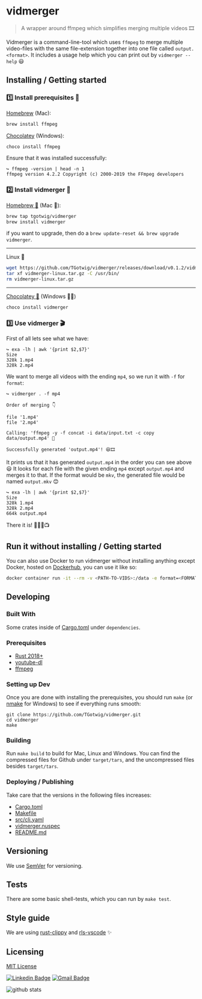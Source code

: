 # vidmerger

> A wrapper around ffmpeg which simplifies merging multiple videos 🎞

Vidmerger is a command-line-tool which uses `ffmpeg` to merge multiple video-files with the same file-extension together into one file called `output.<format>`. It includes a usage help which you can print out by `vidmerger --help` 😃

## Installing / Getting started

### 1️⃣ Install prerequisites 🧐

[Homebrew](https://brew.sh) (Mac):

```bash
brew install ffmpeg
```

[Chocolatey](https://chocolatey.org/) (Windows):

```bash
choco install ffmpeg
```

Ensure that it was installed successfully:

```fish
↪ ffmpeg -version | head -n 1
ffmpeg version 4.2.2 Copyright (c) 2000-2019 the FFmpeg developers
```

### 2️⃣ Install vidmerger 🤖

[Homebrew 🍺](https://github.com/TGotwig/homebrew-vidmerger/blob/master/vidmerger.rb) (Mac 🍏):

```bash
brew tap tgotwig/vidmerger
brew install vidmerger
```

if you want to upgrade, then do a `brew update-reset && brew upgrade vidmerger`.

---

Linux 🐧

```bash
wget https://github.com/TGotwig/vidmerger/releases/download/v0.1.2/vidmerger-linux.tar.gz
tar xf vidmerger-linux.tar.gz -C /usr/bin/
rm vidmerger-linux.tar.gz
```

---

[Chocolatey 🍫](https://chocolatey.org/packages/vidmerger) (Windows 🏳️‍🌈)

```ps
choco install vidmerger
```

### 3️⃣ Use vidmerger 🎬

First of all lets see what we have:

```fish
↪ exa -lh | awk '{print $2,$7}'
Size
328k 1.mp4
328k 2.mp4
```

We want to merge all videos with the ending `mp4`, so we run it with `-f` for `format`:

```fish
↪ vidmerger . -f mp4

Order of merging 👇

file '1.mp4'
file '2.mp4'

Calling: 'ffmpeg -y -f concat -i data/input.txt -c copy data/output.mp4' 🚀

Successfully generated 'output.mp4'! 😆🎞
```

It prints us that it has generated `output.mp4` in the order you can see above 😃 It looks for each file with the given ending `mp4` except `output.mp4` and merges it to that. If the format would be `mkv`, the generated file would be named `output.mkv` 😊

```fish
↪ exa -lh | awk '{print $2,$7}'
Size
328k 1.mp4
328k 2.mp4
664k output.mp4
```

There it is! 🎉🎊🥳📺

## Run it without installing / Getting started

You can also use Docker to run vidmerger without installing anything except Docker, hosted on [Dockerhub](https://hub.docker.com/r/tgotwig/vidmerger), you can use it like so:

```bash
docker container run -it --rm -v <PATH-TO-VIDS>:/data -e format=<FORMAT> tgotwig/vidmerger
```

## Developing

### Built With

Some crates inside of [Cargo.toml](Cargo.toml) under `dependencies`.

### Prerequisites

- [Rust 2018+](https://www.rust-lang.org/tools/install)
- [youtube-dl](http://ytdl-org.github.io/youtube-dl/download.html)
- [ffmpeg](https://ffmpeg.org/download.html)

### Setting up Dev

Once you are done with installing the prerequisites, you should run `make` (or  [nmake](https://docs.microsoft.com/en-us/cpp/build/reference/nmake-reference?view=vs-2019) for Windows) to see if everything runs smooth:

```shell
git clone https://github.com/TGotwig/vidmerger.git
cd vidmerger
make
```

### Building

Run `make build` to build for Mac, Linux and Windows. You can find the compressed files for Github under `target/tars`, and the uncompressed files besides `target/tars`.

### Deploying / Publishing

Take care that the versions in the following files increases:

- [Cargo.toml](Cargo.toml)
- [Makefile](Makefile)
- [src/cli.yaml](src/cli.yaml)
- [vidmerger.nuspec](vidmerger.nuspec)
- [README.md](README.md)

## Versioning

We use [SemVer](http://semver.org/) for versioning.

## Tests

There are some basic shell-tests, which you can run by `make test`.

## Style guide

We are using [rust-clippy](rust-clippy) and [rls-vscode](https://github.com/rust-lang/rls-vscode) ✨

## Licensing

[MIT License](LICENSE.md)

[![Linkedin Badge](https://img.shields.io/badge/-Thomas_Gotwig-blue?style=flat-square&logo=Linkedin&logoColor=white&link=https://www.linkedin.com/in/thomas-gotwig-244a35177/)](https://www.linkedin.com/in/thomas-gotwig-244a35177/)
[![Gmail Badge](https://img.shields.io/badge/-tgotwig@gmail.com-c14438?style=flat-square&logo=Gmail&logoColor=white&link=mailto:tgotwig@gmail.com)](mailto:tgotwig@gmail.com)

![github stats](https://github-readme-stats.vercel.app/api?username=tgotwig&show_icons=true)
